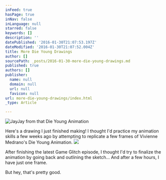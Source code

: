 ```yaml
---
inFeed: true
hasPage: true
inNav: false
inLanguage: null
starred: false
keywords: []
description: ''
datePublished: '2016-01-30T21:07:53.197Z'
dateModified: '2016-01-30T21:07:52.004Z'
title: More Die Young Drawings
author: []
sourcePath: _posts/2016-01-30-more-die-young-drawings.md
published: true
authors: []
publisher:
  name: null
  domain: null
  url: null
  favicon: null
url: more-die-young-drawings/index.html
_type: Article

---
```

![JayJay from that Die Young Animation](https://s3-us-west-2.amazonaws.com/the-grid-img/p/84d09838aa6172e399c592d9b80c4febc6ef24e3.jpg)

Here's a drawing I just finished making! I thought I'd practice my animation skills a few weeks ago by attempting to replicate a few frames of Vivienne Medrano's Die Young Animation.
![](https://s3-us-west-2.amazonaws.com/the-grid-img/p/2818de8622b7ad3a0a823b9f4639ca7b8a4a6279.gif)

After finishing the latest Game Glitch episode, I thought I'd try to finalize the animation by going back and outlining the sketch... And after a few hours, I have just one frame.

But hey, that's pretty good.